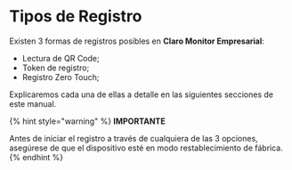 # Tipos de Registro

Existen 3 formas de registros posibles en **Claro Monitor Empresarial**:&#x20;

* Lectura de QR Code;
* Token de registro;
* Registro Zero Touch;

Explicaremos cada una de ellas a detalle en las siguientes secciones de este manual.

{% hint style="warning" %}
**IMPORTANTE**

Antes de iniciar el registro a través de cualquiera de las 3 opciones, asegúrese de que el dispositivo esté en modo restablecimiento de fábrica.
{% endhint %}
